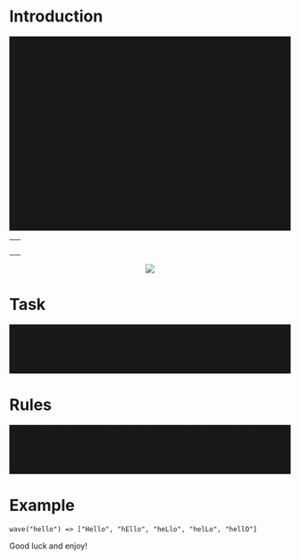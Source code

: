 <h1 id="introduction">Introduction</h1>
<p></p>
<table width="100%" border="0" cellspacing="0" cellpadding="0">
  <tbody>
    <tr>
      <td width="10" bgcolor="#181818">&nbsp;</td>
      <td bgcolor="#181818">
        The wave (known as the Mexican wave in the English-speaking world
        outside North America) is an example of metachronal rhythm achieved in a
        packed stadium when successive groups of spectators briefly stand, yell,
        and raise their arms. Immediately upon stretching to full height, the
        spectator returns to the usual seated position.
          The result is a wave of standing spectators that travels through the
          crowd, even though individual spectators never move away from their
          seats. In many large arenas the crowd is seated in a contiguous
          circuit all the way around the sport field, and so the wave is able to
          travel continuously around the arena; in discontiguous seating
          arrangements, the wave can instead reflect back and forth through the
          crowd. When the gap in seating is narrow, the wave can sometimes pass
          through it. Usually only one wave crest will be present at any given
          time in an arena, although simultaneous, counter-rotating waves have
          been produced. (Source
          <a
            href="https://en.wikipedia.org/wiki/Wave_(audience)"
            target="_blank"
            >Wikipedia</a
          >)
      </td>
    </tr>
  </tbody>
</table>

<table width="100%" border="0" cellspacing="0" cellpadding="0">
  <tbody>
    <tr>
      <td>&nbsp;</td>
    </tr>
  </tbody>
</table>

<center>
  <img
    src="https://raw.githubusercontent.com/adrianeyre/codewars/master/Ruby/Authored/Wave.png"
  />
</center>

<h1 id="task">Task</h1>
<table width="100%" border="0" cellspacing="0" cellpadding="0">
  <tbody>
    <tr>
      <td width="10" bgcolor="#181818">&nbsp;</td>
      <td bgcolor="#181818">
        In this simple Kata your task is to create a function that turns a
        string into a Mexican Wave. You will be passed a string and you must
        return that string in an array where an uppercase letter is a person
        standing up. 
      </td>
    </tr>
  </tbody>
</table>

<h1 id="rules">Rules</h1>
<table width="100%" border="0" cellspacing="0" cellpadding="0">
  <tbody>
    <tr>
      <td width="10" bgcolor="#181818">&nbsp;</td>
      <td bgcolor="#181818">
        1.&nbsp; The input string will always be lower case but maybe empty.<br />
        2.&nbsp; If the character in the string is whitespace then pass over it
        as if it was an empty seat.<br />
      </td>
    </tr>
  </tbody>
</table>

<h1 id="example">Example</h1>
<pre><code class="language-javascript">wave(<span class="hljs-string">"hello"</span>) =&gt; [<span class="hljs-string">"Hello"</span>, <span class="hljs-string">"hEllo"</span>, <span class="hljs-string">"heLlo"</span>, <span class="hljs-string">"helLo"</span>, <span class="hljs-string">"hellO"</span>]</code></pre>
<p>Good luck and enjoy!</p>
